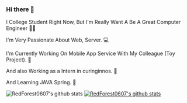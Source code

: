### Hi there 👋

I College Student Right Now, But I'm Really Want A Be A Great Computer Engineer 👨‍💻 

I'm Very Passionate About Web, Server. 💻 

I'm Currently Working On Mobile App Service With My Colleague (Toy Project). 📱 

And also Working as a Intern in curinginnos. 🎾

And Learning JAVA Spring. 🧠 

![RedForest0607's github stats](https://github-readme-stats.vercel.app/api?username=RedForest0607&show_icons=true)
[![RedForest0607's github stats](https://github-readme-stats.vercel.app/api/top-langs/?username=RedForest0607&show_icons=true&hide_border=true&title_color=004386&icon_color=004386&layout=compact)](https://github.com/RedForest0607)
